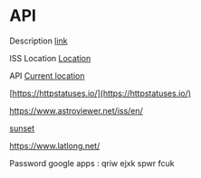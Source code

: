 # API

Description [link](https://en.wikipedia.org/wiki/API)

ISS Location [Location](http://open-notify.org/Open-Notify-API/ISS-Location-Now/)

API [Current location](http://api.open-notify.org/iss-now.json)

[https://httpstatuses.io/](https://httpstatuses.io/)

https://www.astroviewer.net/iss/en/

[sunset](https://sunrise-sunset.org/api)

https://www.latlong.net/


Password google apps : qriw ejxk spwr fcuk
